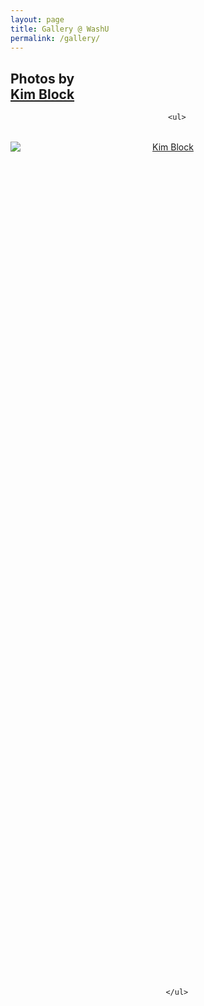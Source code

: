 ```yaml
---
layout: page
title: Gallery @ WashU
permalink: /gallery/
---
```


<style>
	ul,
	li {
		list-style-type: none;
		margin: 0;
		padding: 0;
	}

	.gallery-container a,
	.gallery-container img {
		display: block;
	}

	img {
		border: 0;
	}

	img:not([src]) {
		visibility: hidden;
	}

	/* Fixes Firefox anomaly during image load */
	@-moz-document url-prefix() {
		img:-moz-loading {
			visibility: hidden;
		}
	}
	.gallery-container li{
		margin-top:2rem;
	}
</style>

<div class="container-fluid gallery-container">
<div class="row">
<div class="col-md-8 col-md-offset-2">
<h2>Photos by <a href="https://weather-in-a-beard.tumblr.com">Kim Block</a> </h2>
<div style="text-align:center;width:" >

		<ul>
<li><a href="#"><img alt="Kim Block" src="https://s3.amazonaws.com/petersonlab/tim%27s+lab/DSCN5149PS.jpg"></a></li>
<li><a href="#"><img alt="Kim Block" data-original="https://s3.amazonaws.com/petersonlab/tim%27s+lab/DSCN5154PS.jpg"></a></li>
<li><a href="#"><img alt="Kim Block" data-original="https://s3.amazonaws.com/petersonlab/tim%27s+lab/DSCN5161PS.jpg"></a></li>
<li><a href="#"><img alt="Kim Block" data-original="https://s3.amazonaws.com/petersonlab/tim%27s+lab/DSCN5181PS.jpg"></a></li>
<li><a href="#"><img alt="Kim Block" data-original="https://s3.amazonaws.com/petersonlab/tim%27s+lab/DSCN5185PS.jpg"></a></li>
<li><a href="#"><img alt="Kim Block" data-original="https://s3.amazonaws.com/petersonlab/tim%27s+lab/DSCN5186PS.jpg"></a></li>
<li><a href="#"><img alt="Kim Block" data-original="https://s3.amazonaws.com/petersonlab/tim%27s+lab/DSCN5187PS.jpg"></a></li>
<li><a href="#"><img alt="Kim Block" data-original="https://s3.amazonaws.com/petersonlab/tim%27s+lab/DSCN5204PS.jpg"></a></li>
<li><a href="#"><img alt="Kim Block" data-original="https://s3.amazonaws.com/petersonlab/tim%27s+lab/DSCN5205PS.jpg"></a></li>
<li><a href="#"><img alt="Kim Block" data-original="https://s3.amazonaws.com/petersonlab/tim%27s+lab/DSCN5206PS.jpg"></a></li>
<li><a href="#"><img alt="Kim Block" data-original="https://s3.amazonaws.com/petersonlab/tim%27s+lab/DSCN5209PS.jpg"></a></li>
<li><a href="#"><img alt="Kim Block" data-original="https://s3.amazonaws.com/petersonlab/tim%27s+lab/DSCN5211PS.jpg"></a></li>
<li><a href="#"><img alt="Kim Block" data-original="https://s3.amazonaws.com/petersonlab/tim%27s+lab/DSCN5212PS.jpg"></a></li>
<li><a href="#"><img alt="Kim Block" data-original="https://s3.amazonaws.com/petersonlab/tim%27s+lab/DSCN5213PS.jpg"></a></li>
<li><a href="#"><img alt="Kim Block" data-original="https://s3.amazonaws.com/petersonlab/tim%27s+lab/DSCN5216PS.jpg"></a></li>
<li><a href="#"><img alt="Kim Block" data-original="https://s3.amazonaws.com/petersonlab/tim%27s+lab/DSCN5218PS.jpg"></a></li>
<li><a href="#"><img alt="Kim Block" data-original="https://s3.amazonaws.com/petersonlab/tim%27s+lab/DSCN5220PS.jpg"></a></li>
<li><a href="#"><img alt="Kim Block" data-original="https://s3.amazonaws.com/petersonlab/tim%27s+lab/DSCN5222PS.jpg"></a></li>
<li><a href="#"><img alt="Kim Block" data-original="https://s3.amazonaws.com/petersonlab/tim%27s+lab/DSCN5224PS.jpg"></a></li>
<li><a href="#"><img alt="Kim Block" data-original="https://s3.amazonaws.com/petersonlab/tim%27s+lab/DSCN5225PS.jpg"></a></li>
<li><a href="#"><img alt="Kim Block" data-original="https://s3.amazonaws.com/petersonlab/tim%27s+lab/DSCN5226PS.jpg"></a></li>
<li><a href="#"><img alt="Kim Block" data-original="https://s3.amazonaws.com/petersonlab/tim%27s+lab/DSCN5237PS.jpg"></a></li>
<li><a href="#"><img alt="Kim Block" data-original="https://s3.amazonaws.com/petersonlab/tim%27s+lab/DSCN5238PS.jpg"></a></li>
<li><a href="#"><img alt="Kim Block" data-original="https://s3.amazonaws.com/petersonlab/tim%27s+lab/DSCN5244PSS.jpg"></a></li>
<li><a href="#"><img alt="Kim Block" data-original="https://s3.amazonaws.com/petersonlab/tim%27s+lab/DSCN5250PS.jpg"></a></li>
<li><a href="#"><img alt="Kim Block" data-original="https://s3.amazonaws.com/petersonlab/tim%27s+lab/DSCN5251PS.jpg"></a></li>
<li><a href="#"><img alt="Kim Block" data-original="https://s3.amazonaws.com/petersonlab/tim%27s+lab/DSCN5253PS.jpg"></a></li>
<li><a href="#"><img alt="Kim Block" data-original="https://s3.amazonaws.com/petersonlab/tim%27s+lab/DSCN5259PS.jpg"></a></li>
<!--li><a href="#"><img alt="Kim Block" data-original="https://s3.amazonaws.com/petersonlab/tim%27s+lab/DSCN5263PS.jpg"></a></li-->

		</ul>

</div>
</div>
</div>
</div>

<script src="/bower_components/vanilla-lazyload/dist/lazyload.min.js"></script>
<script>
	new LazyLoad();
</script>